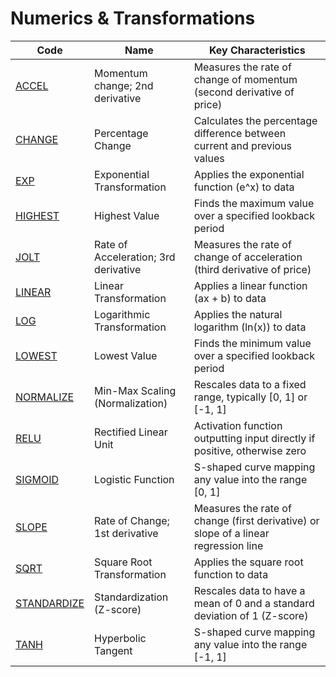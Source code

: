 # Numerics & Transformations

| Code                                       | Name                              | Key Characteristics |
|--------------------------------------------|-----------------------------------|---------------------|
| [ACCEL](/indicators/numerics/accel.md)     | Momentum change; 2nd derivative   | Measures the rate of change of momentum (second derivative of price) |
| [CHANGE](/indicators/numerics/change.md)   | Percentage Change                 | Calculates the percentage difference between current and previous values |
| [EXP](/indicators/numerics/exp.md)       | Exponential Transformation        | Applies the exponential function (e^x) to data |
| [HIGHEST](/indicators/numerics/highest.md) | Highest Value                     | Finds the maximum value over a specified lookback period |
| [JOLT](/indicators/numerics/jolt.md)       | Rate of Acceleration; 3rd derivative | Measures the rate of change of acceleration (third derivative of price) |
| [LINEAR](/indicators/numerics/linear.md)   | Linear Transformation             | Applies a linear function (ax + b) to data |
| [LOG](/indicators/numerics/log.md)         | Logarithmic Transformation        | Applies the natural logarithm (ln(x)) to data |
| [LOWEST](/indicators/numerics/lowest.md)   | Lowest Value                      | Finds the minimum value over a specified lookback period |
| [NORMALIZE](/indicators/numerics/normalize.md) | Min-Max Scaling (Normalization)   | Rescales data to a fixed range, typically [0, 1] or [-1, 1] |
| [RELU](/indicators/numerics/relu.md)       | Rectified Linear Unit             | Activation function outputting input directly if positive, otherwise zero |
| [SIGMOID](/indicators/numerics/sigmoid.md) | Logistic Function                 | S-shaped curve mapping any value into the range [0, 1] |
| [SLOPE](/indicators/numerics/slope.md)     | Rate of Change; 1st derivative    | Measures the rate of change (first derivative) or slope of a linear regression line |
| [SQRT](/indicators/numerics/sqrt.md)       | Square Root Transformation        | Applies the square root function to data |
| [STANDARDIZE](/indicators/numerics/standardize.md) | Standardization (Z-score)   | Rescales data to have a mean of 0 and a standard deviation of 1 (Z-score)                        |
| [TANH](/indicators/numerics/tanh.md)       | Hyperbolic Tangent                | S-shaped curve mapping any value into the range [-1, 1] |
